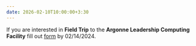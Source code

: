 ```yaml
---
date: 2026-02-10T10:00:00+3:30
---
```

If you are interested in  <b>Field Trip</b> to the <b>Argonne Leadership Computing Facility</b> fill out [form](https://forms.office.com/r/j70UJGkpGr) by 02/14/2024.